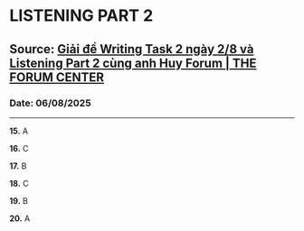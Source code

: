 # LISTENING PART 2

## Source: [Giải đề Writing Task 2 ngày 2/8 và Listening Part 2 cùng anh Huy Forum | THE FORUM CENTER](https://www.youtube.com/watch?v=r60279XPyS4&t=24s)

### Date: 06/08/2025
---

**15.** A

**16.** C

**17.** B

**18.** C

**19.** B

**20.** A

